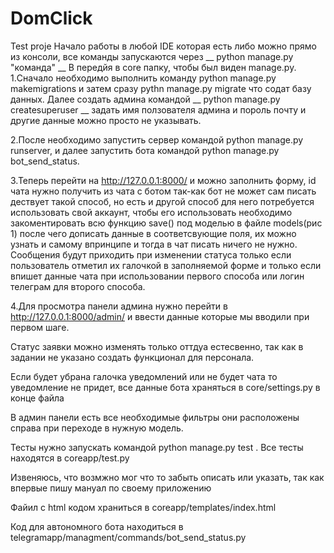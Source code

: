 # DomClick
Test proje
Начало работы в любой IDE которая есть либо можно прямо из консоли, все команды запускаются через __  python manage.py "команда"  __ 
В передйя в core папку, чтобы был виден manage.py.
1.Сначало необходимо выполнить команду python manage.py makemigrations и затем сразу pythn manage.py migrate что содат базу данных.
Далее создать админа командой __ python manage.py createsuperuser __ задать имя ползователя админа и пороль почту и другие данные можно просто не указывать.

2.После необходимо запустить сервер командой python manage.py runserver, и далее запустить бота командой python manage.py bot_send_status.

3.Теперь перейти на http://127.0.0.1:8000/ и можно заполнить форму, id чата нужно получить из чата с ботом так-как бот не может сам писать дествует такой способ, 
но есть и другой способ для него потребуется использовать свой аккаунт, чтобы его использовать необходимо закоментировать всю функцию save() 
под моделью в файле models(рис 1) после чего дописать данные в соответсвующие поля, их можно узнать и самому впринципе и тогда в чат писать ничего не нужно. 
Сообщения будут приходить при изменении статуса только если пользователь отметил их галочкой в заполняемой форме и только если впишет данные чата при использовании первого способа 
или логин телеграм для второго способа.

4.Для просмотра панели админа нужно перейти в http://127.0.0.1:8000/admin/ и ввести данные которые мы вводили при первом шаге.

Статус заявки можно изменять только оттдуа естесвенно, так как в задании не указано создать функционал для персонала.

Если будет убрана галочка уведомлений или не будет чата то уведомление не придет, все данные бота храняться в core/settings.py в конце файла

В админ панели есть все необходимые фильтры они расположены справа при переходе в нужную модель.

Тесты нужно запускать командой python manage.py test . Все тесты находятся в coreapp/test.py

Извеняюсь, что возмжно мог что то забыть описать или указать, так как впервые пишу мануал по своему приложению

Файил с html кодом храниться в coreapp/templates/index.html

Код для автономного бота находиться в telegramapp/managment/commands/bot_send_status.py



